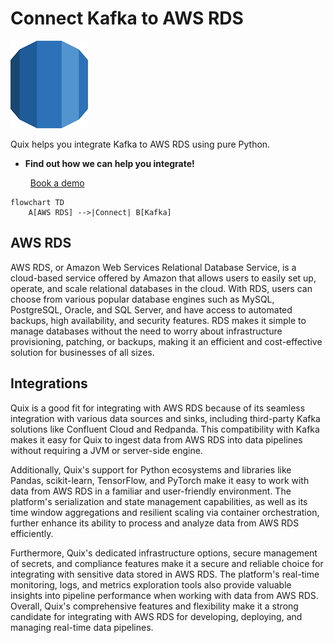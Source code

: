 # Connect Kafka to AWS RDS

![](./images/logo_1.jpg)

Quix helps you integrate Kafka to AWS RDS using pure Python.

<div class="grid cards blog-grid-card" markdown>

- __Find out how we can help you integrate!__

    <a class="md-button md-button--primary" href="https://share.hsforms.com/1iW0TmZzKQMChk0lxd_tGiw4yjw2?__hstc=175542013.2303933fbd746c0ac86d9ccbe9bc9100.1728383268831.1729603416735.1729620918855.31&__hssc=175542013.1.1729620918855&__hsfp=2132701734" target="_blank" style="margin:.5rem;">Book a demo</a>

</div>

```mermaid
flowchart TD
    A[AWS RDS] -->|Connect| B[Kafka]
```

## AWS RDS

AWS RDS, or Amazon Web Services Relational Database Service, is a cloud-based service offered by Amazon that allows users to easily set up, operate, and scale relational databases in the cloud. With RDS, users can choose from various popular database engines such as MySQL, PostgreSQL, Oracle, and SQL Server, and have access to automated backups, high availability, and security features. RDS makes it simple to manage databases without the need to worry about infrastructure provisioning, patching, or backups, making it an efficient and cost-effective solution for businesses of all sizes.

## Integrations

Quix is a good fit for integrating with AWS RDS because of its seamless integration with various data sources and sinks, including third-party Kafka solutions like Confluent Cloud and Redpanda. This compatibility with Kafka makes it easy for Quix to ingest data from AWS RDS into data pipelines without requiring a JVM or server-side engine.

Additionally, Quix's support for Python ecosystems and libraries like Pandas, scikit-learn, TensorFlow, and PyTorch make it easy to work with data from AWS RDS in a familiar and user-friendly environment. The platform's serialization and state management capabilities, as well as its time window aggregations and resilient scaling via container orchestration, further enhance its ability to process and analyze data from AWS RDS efficiently.

Furthermore, Quix's dedicated infrastructure options, secure management of secrets, and compliance features make it a secure and reliable choice for integrating with sensitive data stored in AWS RDS. The platform's real-time monitoring, logs, and metrics exploration tools also provide valuable insights into pipeline performance when working with data from AWS RDS. Overall, Quix's comprehensive features and flexibility make it a strong candidate for integrating with AWS RDS for developing, deploying, and managing real-time data pipelines.

